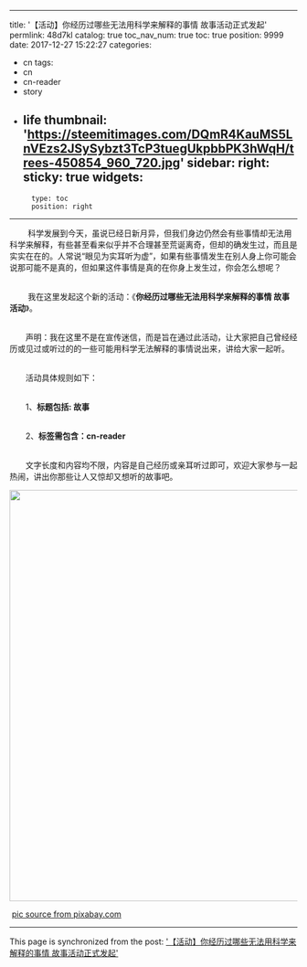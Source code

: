 
---
title: '【活动】你经历过哪些无法用科学来解释的事情 故事活动正式发起'
permlink: 48d7kl
catalog: true
toc_nav_num: true
toc: true
position: 9999
date: 2017-12-27 15:22:27
categories:
- cn
tags:
- cn
- cn-reader
- story
- life
thumbnail: 'https://steemitimages.com/DQmR4KauMS5LnVEzs2JSySybzt3TcP3tuegUkpbbPK3hWqH/trees-450854_960_720.jpg'
sidebar:
    right:
        sticky: true
widgets:
    -
        type: toc
        position: right
---


<html>
<p>&nbsp;　　科学发展到今天，虽说已经日新月异，但我们身边仍然会有些事情却无法用科学来解释，有些甚至看来似乎并不合理甚至荒诞离奇，但却的确发生过，而且是实实在在的。人常说“眼见为实耳听为虚”，如果有些事情发生在别人身上你可能会说那可能不是真的，但如果这件事情是真的在你身上发生过，你会怎么想呢？</p>
<p><br>
&nbsp;　　我在这里发起这个新的活动：《<strong>你经历过哪些无法用科学来解释的事情 故事活动</strong>》。</p>
<p><br>
　　声明：我在这里不是在宣传迷信，而是旨在通过此活动，让大家把自己曾经经历或见过或听过的的一些可能用科学无法解释的事情说出来，讲给大家一起听。<br>
&nbsp;</p>
<p>　　活动具体规则如下：<br>
&nbsp;</p>
<p>　　1、<strong>标题包括: 故事</strong><br>
&nbsp;</p>
<p>　　2、<strong>标签需包含：cn-reader</strong><br>
&nbsp;</p>
<p>　　文字长度和内容均不限，内容是自己经历或亲耳听过即可，欢迎大家参与一起热闹，讲出你那些让人又惊却又想听的故事吧。&nbsp;</p>
<p><img src="https://steemitimages.com/DQmR4KauMS5LnVEzs2JSySybzt3TcP3tuegUkpbbPK3hWqH/trees-450854_960_720.jpg" width="540" height="720"/></p>
<p>&nbsp;<a href="https://pixabay.com/zh/%E6%A0%91-%E8%96%84%E9%9B%BE-%E9%9B%BE-%E6%80%AA%E5%BC%82-%E8%87%AA%E7%84%B6-%E6%99%AF%E8%A7%82-%E6%A3%AE%E6%9E%97-%E7%A7%8B-%E6%9C%A6%E8%83%A7-%E6%88%B7%E5%A4%96-450854/">pic source from pixabay.com</a>&nbsp;</p>
</html>

- - -

This page is synchronized from the post: ['【活动】你经历过哪些无法用科学来解释的事情 故事活动正式发起'](https://steemit.com/@rivalhw/48d7kl)

